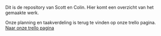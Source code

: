 Dit is de repository van Scott en Colin.
Hier komt een overzicht van het gemaakte werk.

Onze planning en taakverdeling is terug te vinden op onze trello pagina.
[Naar onze trello pagina](https://trello.com/b/YpXCLgoI/landingspage-scott-colin)
